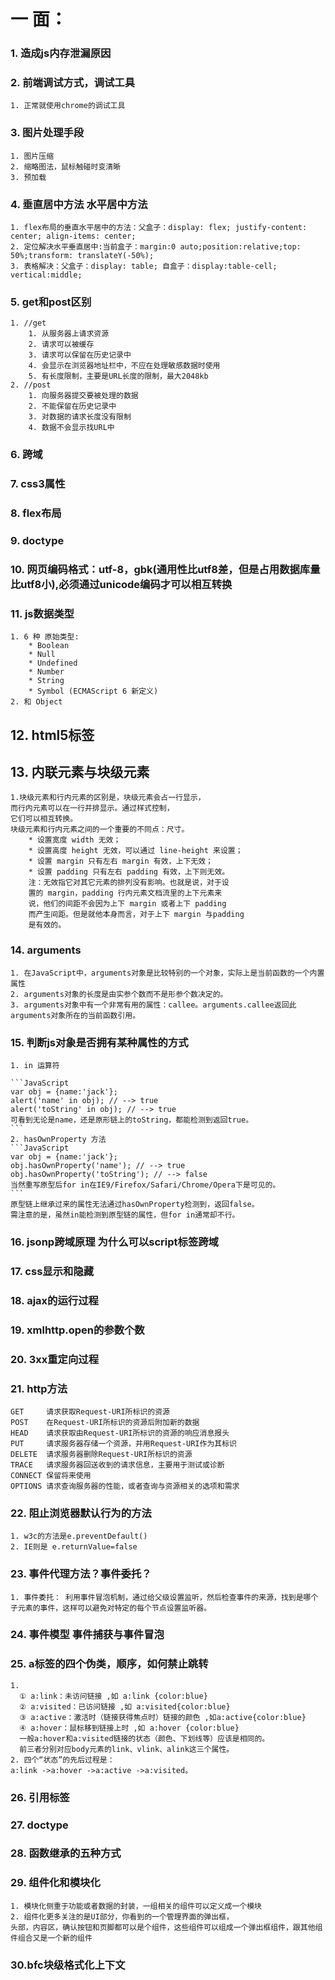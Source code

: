 # 一 面：
### 1. 造成js内存泄漏原因
### 2. 前端调试方式，调试工具
    1. 正常就使用chrome的调试工具

### 3. 图片处理手段
    1. 图片压缩
    2. 缩略图法，鼠标触碰时变清晰
    3. 预加载
### 4. 垂直居中方法  水平居中方法
    1. flex布局的垂直水平居中的方法：父盒子：display: flex; justify-content: center; align-items: center;
    2. 定位解决水平垂直居中:当前盒子：margin:0 auto;position:relative;top: 50%;transform: translateY(-50%);
    3. 表格解决：父盒子：display: table; 自盒子：display:table-cell; vertical:middle;
### 5. get和post区别
    1. //get
        1. 从服务器上请求资源
        2. 请求可以被缓存
        3. 请求可以保留在历史记录中
        4. 会显示在浏览器地址栏中，不应在处理敏感数据时使用
        5. 有长度限制，主要是URL长度的限制，最大2048kb
    2. //post
        1. 向服务器提交要被处理的数据
        2. 不能保留在历史记录中
        3. 对数据的请求长度没有限制
        4. 数据不会显示找URL中
### 6. 跨域
### 7. css3属性
### 8. flex布局
### 9. doctype
### 10. 网页编码格式：utf-8，gbk(通用性比utf8差，但是占用数据库量比utf8小),必须通过unicode编码才可以相互转换
### 11. js数据类型
    1. 6 种 原始类型:
        * Boolean
        * Null
        * Undefined
        * Number
        * String
        * Symbol (ECMAScript 6 新定义)
    2. 和 Object
## 12. html5标签
## 13. 内联元素与块级元素
    1.块级元素和行内元素的区别是，块级元素会占一行显示，
    而行内元素可以在一行并排显示。通过样式控制，
    它们可以相互转换。
    块级元素和行内元素之间的一个重要的不同点：尺寸。
        * 设置宽度 width 无效；
        * 设置高度 height 无效，可以通过 line-height 来设置；
        * 设置 margin 只有左右 margin 有效，上下无效；
        * 设置 padding 只有左右 padding 有效，上下则无效。
        注：无效指它对其它元素的排列没有影响。也就是说，对于设
        置的 margin，padding 行内元素文档流里的上下元素来
        说，他们的间距不会因为上下 margin 或者上下 padding
        而产生间距。但是就他本身而言，对于上下 margin 与padding
        是有效的。


### 14. arguments
    1. 在JavaScript中，arguments对象是比较特别的一个对象，实际上是当前函数的一个内置属性
    2. arguments对象的长度是由实参个数而不是形参个数决定的。
    3. arguments对象中有一个非常有用的属性：callee。arguments.callee返回此arguments对象所在的当前函数引用。
### 15. 判断js对象是否拥有某种属性的方式
    1. in 运算符

    ```JavaScript
    var obj = {name:'jack'};
    alert('name' in obj); // --> true
    alert('toString' in obj); // --> true
    可看到无论是name，还是原形链上的toString，都能检测到返回true。
    ```  
    2. hasOwnProperty 方法
    ```JavaScript
    var obj = {name:'jack'};
    obj.hasOwnProperty('name'); // --> true
    obj.hasOwnProperty('toString'); // --> false
    当然重写原型后for in在IE9/Firefox/Safari/Chrome/Opera下是可见的。
    ```
    原型链上继承过来的属性无法通过hasOwnProperty检测到，返回false。
    需注意的是，虽然in能检测到原型链的属性，但for in通常却不行。
### 16. jsonp跨域原理 为什么可以script标签跨域
### 17. css显示和隐藏
### 18. ajax的运行过程
### 19. xmlhttp.open的参数个数
### 20. 3xx重定向过程
### 21. http方法
    GET     请求获取Request-URI所标识的资源
    POST    在Request-URI所标识的资源后附加新的数据
    HEAD    请求获取由Request-URI所标识的资源的响应消息报头
    PUT     请求服务器存储一个资源，并用Request-URI作为其标识
    DELETE  请求服务器删除Request-URI所标识的资源
    TRACE   请求服务器回送收到的请求信息，主要用于测试或诊断
    CONNECT 保留将来使用
    OPTIONS 请求查询服务器的性能，或者查询与资源相关的选项和需求
### 22. 阻止浏览器默认行为的方法
    1. w3c的方法是e.preventDefault()
    2. IE则是 e.returnValue=false
### 23. 事件代理方法？事件委托？
    1. 事件委托： 利用事件冒泡机制，通过给父级设置监听，然后检查事件的来源，找到是哪个子元素的事件，这样可以避免对特定的每个节点设置监听器。
### 24. 事件模型 事件捕获与事件冒泡
### 25. a标签的四个伪类，顺序，如何禁止跳转
    1.
      ① a:link：未访问链接 ,如 a:link {color:blue}
      ② a:visited：已访问链接 ,如 a:visited{color:blue}
      ③ a:active：激活时（链接获得焦点时）链接的颜色 ,如a:active{color:blue}
      ④ a:hover：鼠标移到链接上时 ,如 a:hover {color:blue}
      一般a:hover和a:visited链接的状态（颜色、下划线等）应该是相同的。
      前三者分别对应body元素的link、vlink、alink这三个属性。
    2. 四个“状态”的先后过程是：
    a:link ->a:hover ->a:active ->a:visited。
### 26. 引用标签
### 27. doctype
### 28. 函数继承的五种方式
### 29. 组件化和模块化
    1. 模块化侧重于功能或者数据的封装，一组相关的组件可以定义成一个模块
    2. 组件化更多关注的是UI部分，你看到的一个管理界面的弹出框，
    头部，内容区，确认按钮和页脚都可以是个组件，这些组件可以组成一个弹出框组件，跟其他组件组合又是一个新的组件

### 30.bfc块级格式化上下文
